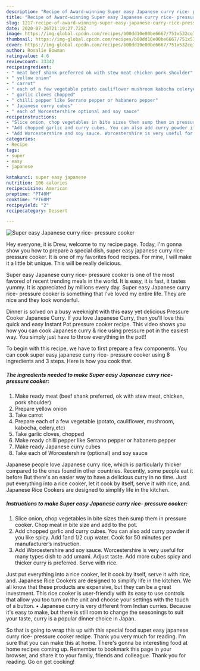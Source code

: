 ```yaml
---
description: "Recipe of Award-winning Super easy Japanese curry rice- pressure cooker"
title: "Recipe of Award-winning Super easy Japanese curry rice- pressure cooker"
slug: 1217-recipe-of-award-winning-super-easy-japanese-curry-rice-pressure-cooker
date: 2020-07-26T21:19:27.725Z
image: https://img-global.cpcdn.com/recipes/b00dd10e00be6667/751x532cq70/super-easy-japanese-curry-rice-pressure-cooker-recipe-main-photo.jpg
thumbnail: https://img-global.cpcdn.com/recipes/b00dd10e00be6667/751x532cq70/super-easy-japanese-curry-rice-pressure-cooker-recipe-main-photo.jpg
cover: https://img-global.cpcdn.com/recipes/b00dd10e00be6667/751x532cq70/super-easy-japanese-curry-rice-pressure-cooker-recipe-main-photo.jpg
author: Rosalie Bowman
ratingvalue: 4.6
reviewcount: 33342
recipeingredient:
- " meat beef shank preferred ok with stew meat chicken pork shoulder"
- " yellow onion"
- " carrot"
- " each of a few vegetable potato cauliflower mushroom kabocha celeryetc"
- " garlic cloves chopped"
- " chilli pepper like Serrano pepper or habanero pepper"
- " Japanese curry cubes"
- " each of Worcestershire optional and soy sauce"
recipeinstructions:
- "Slice onion, chop vegetables in bite sizes then sump them in pressure cooker. Chop meat in bite size and add to the pot."
- "Add chopped garlic and curry cubes. You can also add curry powder if you like spicy. Add 1and 1/2 cup water. Cook for 50 minutes per manufacturer’s instruction."
- "Add Worcestershire and soy sauce. Worcestershire is very useful for many types dish to add umami. Adjust taste. Add more cubes spicy and thicker curry is preferred. Serve with rice."
categories:
- Recipe
tags:
- super
- easy
- japanese

katakunci: super easy japanese 
nutrition: 106 calories
recipecuisine: American
preptime: "PT40M"
cooktime: "PT60M"
recipeyield: "2"
recipecategory: Dessert

---
```



![Super easy Japanese curry rice- pressure cooker](https://img-global.cpcdn.com/recipes/b00dd10e00be6667/751x532cq70/super-easy-japanese-curry-rice-pressure-cooker-recipe-main-photo.jpg)

Hey everyone, it is Drew, welcome to my recipe page. Today, I'm gonna show you how to prepare a special dish, super easy japanese curry rice- pressure cooker. It is one of my favorites food recipes. For mine, I will make it a little bit unique. This will be really delicious.

Super easy Japanese curry rice- pressure cooker is one of the most favored of recent trending meals in the world. It is easy, it is fast, it tastes yummy. It is appreciated by millions every day. Super easy Japanese curry rice- pressure cooker is something that I've loved my entire life. They are nice and they look wonderful.

Dinner is solved on a busy weeknight with this easy yet delicious Pressure Cooker Japanese Curry. If you love Japanese Curry, then you&#39;ll love this quick and easy Instant Pot pressure cooker recipe. This video shows you how you can cook Japanese curry &amp; rice using pressure pot in the easiest way. You simply just have to throw everything in the pot!!


To begin with this recipe, we have to first prepare a few components. You can cook super easy japanese curry rice- pressure cooker using 8 ingredients and 3 steps. Here is how you cook that.

<!--inarticleads1-->

##### The ingredients needed to make Super easy Japanese curry rice- pressure cooker:

1. Make ready  meat (beef shank preferred, ok with stew meat, chicken, pork shoulder)
1. Prepare  yellow onion
1. Take  carrot
1. Prepare  each of a few vegetable (potato, cauliflower, mushroom, kabocha, celery,etc)
1. Take  garlic cloves, chopped
1. Make ready  chilli pepper like Serrano pepper or habanero pepper
1. Make ready  Japanese curry cubes
1. Take  each of Worcestershire (optional) and soy sauce


Japanese people love Japanese curry rice, which is particularly thicker compared to the ones found in other countries. Recently, some people eat it before But there&#39;s an easier way to have a delicious curry in no time. Just put everything into a rice cooker, let it cook by itself, serve it with rice, and. Japanese Rice Cookers are designed to simplify life in the kitchen. 

<!--inarticleads2-->

##### Instructions to make Super easy Japanese curry rice- pressure cooker:

1. Slice onion, chop vegetables in bite sizes then sump them in pressure cooker. Chop meat in bite size and add to the pot.
1. Add chopped garlic and curry cubes. You can also add curry powder if you like spicy. Add 1and 1/2 cup water. Cook for 50 minutes per manufacturer’s instruction.
1. Add Worcestershire and soy sauce. Worcestershire is very useful for many types dish to add umami. Adjust taste. Add more cubes spicy and thicker curry is preferred. Serve with rice.


Just put everything into a rice cooker, let it cook by itself, serve it with rice, and. Japanese Rice Cookers are designed to simplify life in the kitchen. We all know that these products are expensive, but they can be a great investment. This rice cooker is user-friendly with its easy to use controls that allow you too turn on the unit and choose your settings with the touch of a button. • Japanese curry is very different from Indian curries. Because it&#39;s easy to make, but there is still room to change the seasonings to suit your taste, curry is a popular dinner choice in Japan. 

So that is going to wrap this up with this special food super easy japanese curry rice- pressure cooker recipe. Thank you very much for reading. I'm sure that you can make this at home. There's gonna be interesting food at home recipes coming up. Remember to bookmark this page in your browser, and share it to your family, friends and colleague. Thank you for reading. Go on get cooking!
